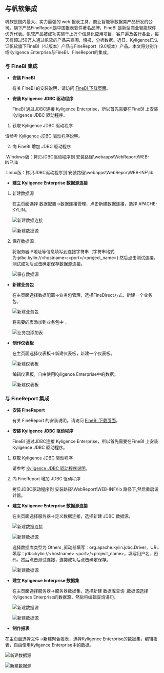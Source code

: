 ## 与帆软集成

帆软是国内最大、实力最强的 web 报表工具、商业智能等数据类产品研发的公司。旗下产品FineReport是中国报表软件著名品牌，FineBI 是新型商业智能软件优秀代表。帆软产品被成功实施于上万个信息化应用项目，客户遍及各行各业，每天有超过50万人通过帆软的产品来查阅、填报、分析数据。近日，Kyligence已认证帆软旗下FineBI（4.1版本）产品与FineReport（9.0版本）产品。本文将分别介绍Kyligence Enterprise与FineBI、FineReport的集成。

### 与 FineBI 集成

* **安装 FineBI**

  有关 FineBI 的安装说明，请访问 [FineBI 下载页面](http://www.finebi.com/product/download/)。

- **安装 Kyligence JDBC 驱动程序**

  FineBI 通过JDBC连接 Kyligence Enterprise，所以首先需要在FineBI 上安装 Kyligence JDBC 驱动程序。

1.  获取 Kyligence JDBC 驱动程序

   请参考 [Kyligence JDBC 驱动程序说明](../driver/jdbc.cn.md)。

2. 向 FineBI 增加 JDBC 驱动程序

​       Windows版：拷贝JDBC驱动程序到 安装路径\webapps\WebReport\WEB-INF\lib

​       Linux版：拷贝JDBC驱动程序到 安装路径\webapps\WebRepor\WEB-INF\lib

- **建立 Kyligence Enterprise 数据源连接**

1. 新建数据源

   在主页面选择 数据配置->数据连接管理，点击新建数据连接，选择 APACHE-KYLIN。

   ![新建数据连接](../images/fineruan/01.jpeg)

   ![新建数据源](../images/fineruan/02.jpeg)

2. 保存数据源

   将服务器IP地址等信息填写到连接字符串（字符串格式为:jdbc:kylin://&lt;hostname&gt;:&lt;port&gt;/&lt;project_name&gt;) 然后点击测试连接，测试成功后点击确定保存数据源连接。

   ![保存数据源](../images/fineruan/03.jpeg)

- **新建业务包**

  在主页面选择数据配置->业务包管理，选择FineDirect方式，新建一个业务包。

  ![新建业务包](../images/fineruan/04.jpeg)

  将需要的表添加到业务包中 。

  ![业务包添加表](../images/fineruan/05.jpeg)


- **制作仪表板**

  在主页面选择仪表板->新建仪表板，新建一个仪表板。

  ![新建仪表板](../images/fineruan/06.jpeg)

  编辑仪表板，自由使用Kyligence Enterprise中的数据。

  ![新建仪表板](../images/fineruan/07.jpeg)

### 与 FineReport 集成

- **安装 FineReport**

  有关 FineReport 的安装说明，请访问 [FineBI 下载页面](http://www.finereport.com/product/download)。


- **安装 Kyligence JDBC 驱动程序**

  FineBI 通过JDBC连接 Kyligence Enterprise，所以首先需要在FineBI 上安装 Kyligence JDBC 驱动程序。

1. 获取 Kyligence JDBC 驱动程序

   请参考 [Kyligence JDBC 驱动程序说明](../driver/jdbc.cn.md)。

2. 向 FineReport 增加 JDBC 驱动程序

   拷贝JDBC驱动程序到 安装路径\WebReport\WEB-INF\lib 路径下,然后重启设计器。

- **建立 Kyligence Enterprise 数据源连接**

  在主页面选择服务器->定义数据连接，选择新建 JDBC 数据源。

  ![新建数据连接](../images/fineruan/08.jpeg)

  ![新建数据源](../images/fineruan/09.jpeg)

  选择数据库类型为 Others ,驱动器填写：org.apache.kylin.jdbc.Driver，URL填写：jdbc:kylin://\<hostname\>:\<port\>/\<project_name\>，填写用户名、密码，然后点击测试连接，连接成功后点击确定保存。

  ![新建数据源](../images/fineruan/10.jpeg)


- **建立 Kyligence Enterprise 数据集**

  在主页面选择服务器->服务器数据集，选择新建 数据库查询 ,数据源选择Kyligence Enterprise的数据源，然后将编辑查询语句。

  ![新建数据源](../images/fineruan/11.jpeg)

  ![新建数据源](../images/fineruan/12.jpeg)


-  **制作报表**

  在主页面选择文件->新建聚合报表，选择Kyligence Enterprise的数据集，编辑报表，自由使用Kyligence Enterprise中的数据。

  ![新建数据源](../images/fineruan/13.jpeg)

  ![新建数据源](../images/fineruan/14.jpeg)







